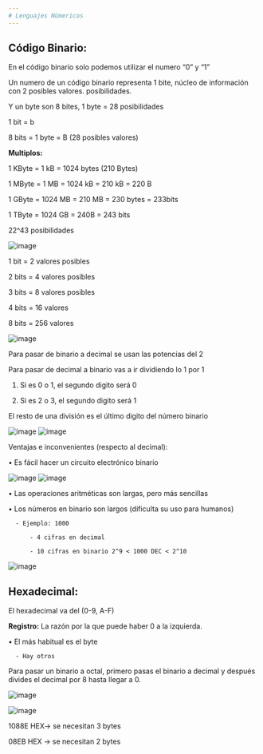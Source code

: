 ```yaml
---
# Lenguajes Númericos
---
```


## Código Binario:

En el código binario solo podemos utilizar el numero “0” y “1”

Un numero de un código binario representa 1 bite, núcleo de información con 2 posibles valores. posibilidades. 

Y un byte son 8 bites, 1 byte = 28 posibilidades

1 bit = b

8 bits = 1 byte = B (28 posibles valores)


**Multiplos:**

1 KByte = 1 kB = 1024 bytes (210 Bytes)

1 MByte = 1 MB = 1024 kB = 210 kB = 220 B

1 GByte = 1024 MB = 210 MB = 230 bytes = 233bits

1 TByte = 1024 GB = 240B = 243 bits

22^43 posibilidades 

![image](https://github.com/QuimMontane/J25-programmig-Quim/assets/144990948/84d0b7f7-eb3c-423a-8bbf-37c7036ccf11)

1 bit = 2 valores posibles


2 bits = 4 valores posibles

3 bits = 8 valores posibles

4 bits = 16 valores

8 bits = 256 valores 

![image](https://github.com/QuimMontane/J25-programmig-Quim/assets/144990948/3563b64f-8cf1-4ae8-b68b-fd3d4b1a1f1e)


Para pasar de binario a decimal se usan las potencias del 2

Para pasar de decimal a binario vas a ir dividiendo lo 1 por 1

  1)	Si es 0 o 1, el segundo digito será 0
  
  2)	Si es 2 o 3, el segundo digito será 1

El resto de una división es el último digito del número binario

![image](https://github.com/QuimMontane/J25-programmig-Quim/assets/144990948/5cf2f06f-6f5e-47be-bbd2-7cd8c576e017)
![image](https://github.com/QuimMontane/J25-programmig-Quim/assets/144990948/52420e1c-3d9b-4183-bcc3-7d70a9e4a332)

Ventajas e inconvenientes (respecto al decimal):

  •	Es fácil hacer un circuito electrónico binario 

![image](https://github.com/QuimMontane/J25-programmig-Quim/assets/144990948/237292f3-6ee8-4526-a880-3ca9180aad9b)
![image](https://github.com/QuimMontane/J25-programmig-Quim/assets/144990948/c333c2d6-b2f3-468e-90e8-9397f27fedc6)

  •	Las operaciones aritméticas son largas, pero más sencillas
  
  •	Los números en binario son largos (dificulta su uso para humanos)
  
      - Ejemplo: 1000
      
          - 4 cifras en decimal
          
          - 10 cifras en binario 2^9 < 1000 DEC < 2^10

![image](https://github.com/QuimMontane/J25-programmig-Quim/assets/144990948/3dcc7f02-03a5-4ac7-b09b-a13f8ca9802a)


## Hexadecimal:

El hexadecimal va del (0-9, A-F)

**Registro:** La razón por la que puede haber 0 a la izquierda.

  •	El más habitual es el byte
  
      - Hay otros
      
Para pasar un binario a octal, primero pasas el binario a decimal y después divides el decimal por 8 hasta llegar a 0.  

![image](https://github.com/QuimMontane/J25-programmig-Quim/assets/144990948/1983c0e4-3459-4b4b-8568-f9b354245136)

![image](https://github.com/QuimMontane/J25-programmig-Quim/assets/144990948/66c0f2f1-2f99-4280-a3ca-6ff8d70dc5a6)

1088E HEX-> se necesitan 3 bytes

08EB HEX -> se necesitan 2 bytes
